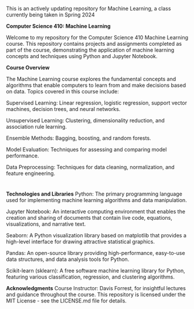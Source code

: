 
This is an actively updating repository for Machine Learning, a class currently being taken in Spring 2024


**Computer Science 410: Machine Learning**

Welcome to my repository for the Computer Science 410 Machine Learning course. This repository contains projects and assignments completed as part of the course, demonstrating the application of machine learning concepts and techniques using Python and Jupyter Notebook.

**Course Overview**

The Machine Learning course explores the fundamental concepts and algorithms that enable computers to learn from and make decisions based on data. Topics covered in this course include:

Supervised Learning: Linear regression, logistic regression, support vector machines, decision trees, and neural networks.

Unsupervised Learning: Clustering, dimensionality reduction, and association rule learning.

Ensemble Methods: Bagging, boosting, and random forests.

Model Evaluation: Techniques for assessing and comparing model performance.

Data Preprocessing: Techniques for data cleaning, normalization, and feature engineering.
#
**Technologies and Libraries**
Python: The primary programming language used for implementing machine learning algorithms and data manipulation.

Jupyter Notebook: An interactive computing environment that enables the creation and sharing of documents that contain live code, equations, visualizations, and narrative text.

Seaborn: A Python visualization library based on matplotlib that provides a high-level interface for drawing attractive statistical graphics.

Pandas: An open-source library providing high-performance, easy-to-use data structures, and data analysis tools for Python.

Scikit-learn (sklearn): A free software machine learning library for Python, featuring various classification, regression, and clustering algorithms.


**Acknowledgments**
Course Instructor: Davis Forrest, for insightful lectures and guidance throughout the course.
This repository is licensed under the MIT License - see the LICENSE.md file for details.
